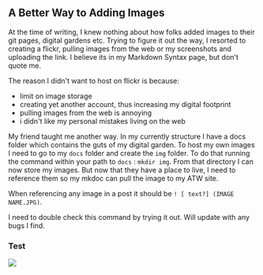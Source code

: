 ## A Better Way to Adding Images 
At the time of writing, I knew nothing about how folks added images to their git pages, digital gardens etc. Trying to figure it out the way, I resorted to creating a flickr, pulling images from the web or my screenshots and uploading the link. I believe its in my Markdown Syntax page, but don't quote me. 

The reason I didn't want to host on flickr is because:
* limit on image storage 
* creating yet another account, thus increasing my digital footprint 
* pulling images from the web is annoying 
* i didn't like my personal mistakes living on the web 

My friend taught me another way. In my currently structure I have a docs folder which contains the guts of my digital garden. To host my own images I need to go to my `docs` folder and create the `img` folder. 
To do that running the command within your path to `docs` : `mkdir img`.
From that directory I can now store my images. But now that they have a place to live, I need to reference them so my mkdoc can pull the image to my ATW site.

When referencing any image in a post it should be `! [ text?] (IMAGE NAME.JPG)`. 

I need to double check this command by trying it out. Will update with any bugs I find. 

### Test

<img src="GIT/ATW/docs/img/outerspace.png">